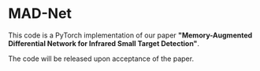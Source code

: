# MAD-Net

This code is a PyTorch implementation of our paper **"Memory-Augmented Differential Network for Infrared Small Target Detection"**.

<font color='red'></font> The code will be released upon acceptance of the paper.
